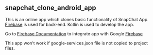 ## snapchat_clone_android_app
This is an online app which clones basic functionality of SnapChat App. 
 [Firebase]([https://firebase.google.com/](https://firebase.google.com/)) is used for back-end. Kotlin is used to develop the app.

Go to [Firebase Documentation]([https://firebase.google.com/docs/android/setup](https://firebase.google.com/docs/android/setup)) to integrate app with Google [Firebase]([https://firebase.google.com/](https://firebase.google.com/))

This app won't work if google-services.json file is not copied to project files. 


